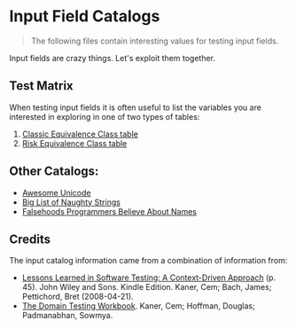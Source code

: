# Input Field Catalogs

> The following files contain interesting values for testing input fields.

Input fields are crazy things. Let's exploit them together.

## Test Matrix

When testing input fields it is often useful to list the variables you are interested in exploring in one of two types of tables:

1. [Classic Equivalence Class table](https://www.dropbox.com/s/eeboxpg00qnocof/Classical%20Boundary%3AEquivalence%20Table%20Template.xltx?dl=0)
2. [Risk Equivalence Class table](https://www.dropbox.com/s/mbyvz8yot4jf37b/Risk%20%3A%20Equivalence%20Table%20Template.xltx?dl=0)

## Other Catalogs:

* [Awesome Unicode](https://github.com/jagracey/Awesome-Unicode)
* [Big List of Naughty Strings](https://github.com/minimaxir/big-list-of-naughty-strings)
* [Falsehoods Programmers Believe About Names](http://www.kalzumeus.com/2010/06/17/falsehoods-programmers-believe-about-names/)

## Credits

The input catalog information came from a combination of information from:
* [Lessons Learned in Software Testing: A Context-Driven Approach](http://www.amazon.com/Lessons-Learned-Software-Testing-Context-Driven-ebook/dp/B000S1LVBS/) (p. 45). John Wiley and Sons. Kindle Edition. Kaner, Cem; Bach, James; Pettichord, Bret (2008-04-21).
* [The Domain Testing Workbook](https://www.amazon.com/dp/B00GU2QEV6/ref=dp-kindle-redirect?_encoding=UTF8&btkr=1). Kaner, Cem; Hoffman, Douglas; Padmanabhan, Sowmya.
